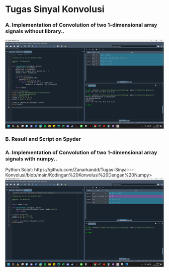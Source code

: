 # Tugas Sinyal Konvolusi

<h3>A. Implementation of Convolution of two 1-dimensional array signals without library..</h3>
<img align="center" src="https://github.com/Zanarkandd/Tugas-Sinyal---Konvolusi/blob/main/Konvolusi_A.png" width="600px" alt="lalit's Github Stats">
<h3>B. Result and Script on Spyder</h3>

<h3>A. Implementation of Convolution of two 1-dimensional array signals with numpy..</h3>
<p>Python Scipt: https://github.com/Zanarkandd/Tugas-Sinyal---Konvolusi/blob/main/Kodingan%20Konvolusi%20Dengan%20Numpy>
<img align="center" src="https://github.com/Zanarkandd/Tugas-Sinyal---Konvolusi/blob/main/Konvolusi%20B.png" width="960px" alt="lalit's Github Stats">

